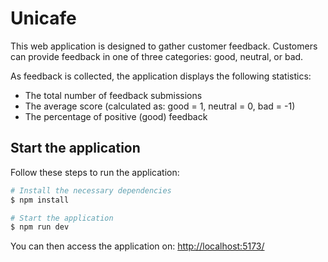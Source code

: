 # Unicafe

This web application is designed to gather customer feedback. Customers can provide feedback in one of three categories: good, neutral, or bad.

As feedback is collected, the application displays the following statistics:

- The total number of feedback submissions
- The average score (calculated as: good = 1, neutral = 0, bad = -1)
- The percentage of positive (good) feedback

## Start the application

Follow these steps to run the application:

```bash
# Install the necessary dependencies
$ npm install

# Start the application
$ npm run dev
```

You can then access the application on: [http://localhost:5173/](http://localhost:5173/)

